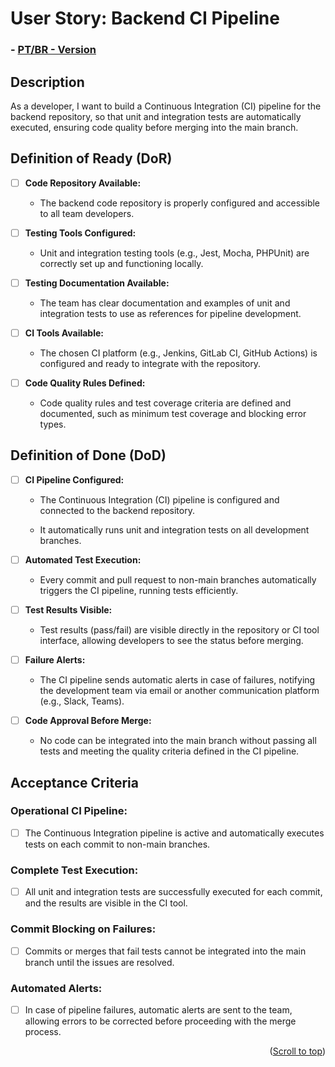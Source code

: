# User Story: Backend CI Pipeline

### - [PT/BR - Version](https://github.com/quarks-team/Projeto-Integrador-SPCGrafeno/blob/main/Documents/userStorys/PTBRUs/PipelineDeCIBackend.md)

## Description
As a developer, I want to build a Continuous Integration (CI) pipeline for the backend repository, so that unit and integration tests are automatically executed, ensuring code quality before merging into the main branch.

## Definition of Ready (DoR)
- [ ] **Code Repository Available:**
  - The backend code repository is properly configured and accessible to all team developers.

- [ ] **Testing Tools Configured:**
  - Unit and integration testing tools (e.g., Jest, Mocha, PHPUnit) are correctly set up and functioning locally.

- [ ] **Testing Documentation Available:**
  - The team has clear documentation and examples of unit and integration tests to use as references for pipeline development.

- [ ] **CI Tools Available:**
  - The chosen CI platform (e.g., Jenkins, GitLab CI, GitHub Actions) is configured and ready to integrate with the repository.

- [ ] **Code Quality Rules Defined:**
  - Code quality rules and test coverage criteria are defined and documented, such as minimum test coverage and blocking error types.

## Definition of Done (DoD)
- [ ] **CI Pipeline Configured:**
  - The Continuous Integration (CI) pipeline is configured and connected to the backend repository.

  - It automatically runs unit and integration tests on all development branches.

- [ ] **Automated Test Execution:**
  - Every commit and pull request to non-main branches automatically triggers the CI pipeline, running tests efficiently.

- [ ] **Test Results Visible:**
  - Test results (pass/fail) are visible directly in the repository or CI tool interface, allowing developers to see the status before merging.

- [ ] **Failure Alerts:**
  - The CI pipeline sends automatic alerts in case of failures, notifying the development team via email or another communication platform (e.g., Slack, Teams).

- [ ] **Code Approval Before Merge:**
  - No code can be integrated into the main branch without passing all tests and meeting the quality criteria defined in the CI pipeline.

## Acceptance Criteria

### Operational CI Pipeline:
- [ ] The Continuous Integration pipeline is active and automatically executes tests on each commit to non-main branches.

### Complete Test Execution:
- [ ] All unit and integration tests are successfully executed for each commit, and the results are visible in the CI tool.

### Commit Blocking on Failures:
- [ ] Commits or merges that fail tests cannot be integrated into the main branch until the issues are resolved.

### Automated Alerts:
- [ ] In case of pipeline failures, automatic alerts are sent to the team, allowing errors to be corrected before proceeding with the merge process.

<p align="right">(<a href="#top">Scroll to top</a>)</p>
